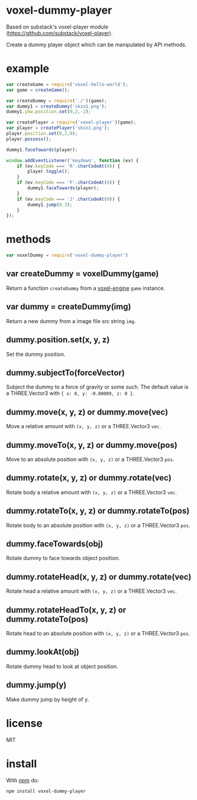 # voxel-dummy-player

Based on substack's voxel-player module (https://github.com/substack/voxel-player).

Create a dummy player object which can be manipulated by API methods.

# example

``` js
var createGame = require('voxel-hello-world');
var game = createGame();

var createDummy = require('./')(game);
var dummy1 = createDummy('skin1.png');
dummy1.yaw.position.set(0,2,-2);

var createPlayer = require('voxel-player')(game);
var player = createPlayer('skin1.png');
player.position.set(0,2,0);
player.possess();

dummy1.faceTowards(player);

window.addEventListener('keydown', function (ev) {
    if (ev.keyCode === 'R'.charCodeAt(0)) {
        player.toggle();
    }
    if (ev.keyCode === 'F'.charCodeAt(0)) {
        dummy1.faceTowards(player);
    }
    if (ev.keyCode === 'J'.charCodeAt(0)) {
        dummy1.jump(0.3);
    }
});
```

# methods

``` js
var voxelDummy = require('voxel-dummy-player')
```

## var createDummy = voxelDummy(game)

Return a function `createDummy` from a
[voxel-engine](https://github.com/maxogden/voxel-engine) `game` instance.

## var dummy = createDummy(img)

Return a new dummy from a image file src string `img`.

## dummy.position.set(x, y, z)

Set the dummy position.

## dummy.subjectTo(forceVector)

Subject the dummy to a force of gravity or some such. The default value is
a THREE.Vector3 with `{ x: 0, y: -0.00009, z: 0 }`.

## dummy.move(x, y, z) or dummy.move(vec)

Move a relative amount with `(x, y, z)` or a THREE.Vector3 `vec`.

## dummy.moveTo(x, y, z) or dummy.move(pos)

Move to an absolute position with `(x, y, z)` or a THREE.Vector3 `pos`.

## dummy.rotate(x, y, z) or dummy.rotate(vec)

Rotate body a relative amount with `(x, y, z)` or a THREE.Vector3 `vec`.

## dummy.rotateTo(x, y, z) or dummy.rotateTo(pos)

Rotate body to an absolute position with `(x, y, z)` or a THREE.Vector3 `pos`.

## dummy.faceTowards(obj)

Rotate dummy to face towards object position.

## dummy.rotateHead(x, y, z) or dummy.rotate(vec)

Rotate head a relative amount with `(x, y, z)` or a THREE.Vector3 `vec`.

## dummy.rotateHeadTo(x, y, z) or dummy.rotateTo(pos)

Rotate head to an absolute position with `(x, y, z)` or a THREE.Vector3 `pos`.

## dummy.lookAt(obj)

Rotate dummy head to look at object position.

## dummy.jump(y)

Make dummy jump by height of y.

# license

MIT

# install

With [npm](https://npmjs.org) do:

```
npm install voxel-dummy-player
```
